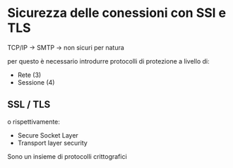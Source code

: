 # Sicurezza delle conessioni con SSl e TLS

TCP/IP -> SMTP -> non sicuri per natura

per questo è necessario introdurre protocolli di protezione a livello di:
- Rete (3)
- Sessione (4)

## SSL / TLS

o rispettivamente:
- Secure Socket Layer
- Transport layer security

Sono un insieme di protocolli crittografici
<!--stackedit_data:
eyJoaXN0b3J5IjpbNzc3ODIzMjk4XX0=
-->